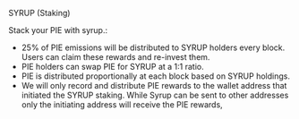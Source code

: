 SYRUP \(Staking\)

Stack your PIE with syrup.:   


* 25% of PIE emissions will be distributed to SYRUP holders every block. Users can claim these rewards and re-invest them.
* PIE holders can swap PIE for SYRUP at a 1:1 ratio.
* PIE is distributed proportionally at each block based on SYRUP holdings.
* We will only record and distribute PIE rewards to the wallet address that initiated the SYRUP staking. While Syrup can be sent to other addresses only the initiating address will receive the PIE rewards,

